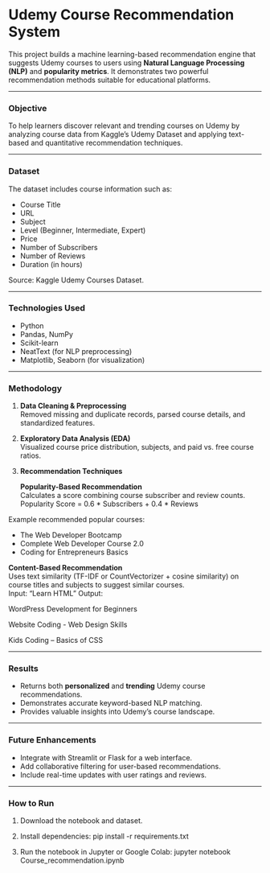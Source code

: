 # Udemy Course Recommendation System

This project builds a machine learning-based recommendation engine that suggests Udemy courses to users using **Natural Language Processing (NLP)** and **popularity metrics**. It demonstrates two powerful recommendation methods suitable for educational platforms.

---

### Objective  
To help learners discover relevant and trending courses on Udemy by analyzing course data from Kaggle’s Udemy Dataset and applying text-based and quantitative recommendation techniques.

---

### Dataset  
The dataset includes course information such as:  
- Course Title  
- URL  
- Subject  
- Level (Beginner, Intermediate, Expert)  
- Price  
- Number of Subscribers  
- Number of Reviews  
- Duration (in hours)  

Source: Kaggle Udemy Courses Dataset.

---

### Technologies Used  
- Python  
- Pandas, NumPy  
- Scikit-learn  
- NeatText (for NLP preprocessing)  
- Matplotlib, Seaborn (for visualization)

---

### Methodology  

1. **Data Cleaning & Preprocessing**  
   Removed missing and duplicate records, parsed course details, and standardized features.

2. **Exploratory Data Analysis (EDA)**  
   Visualized course price distribution, subjects, and paid vs. free course ratios.

3. **Recommendation Techniques**

   **Popularity-Based Recommendation**  
   Calculates a score combining course subscriber and review counts.  
Popularity Score = 0.6 * Subscribers + 0.4 * Reviews

Example recommended popular courses:  
- The Web Developer Bootcamp  
- Complete Web Developer Course 2.0  
- Coding for Entrepreneurs Basics  

**Content-Based Recommendation**  
Uses text similarity (TF-IDF or CountVectorizer + cosine similarity) on course titles and subjects to suggest similar courses.  
Input: “Learn HTML”
Output:

WordPress Development for Beginners

Website Coding - Web Design Skills

Kids Coding – Basics of CSS


---

### Results  
- Returns both **personalized** and **trending** Udemy course recommendations.  
- Demonstrates accurate keyword-based NLP matching.  
- Provides valuable insights into Udemy’s course landscape.

---

### Future Enhancements  
- Integrate with Streamlit or Flask for a web interface.  
- Add collaborative filtering for user-based recommendations.  
- Include real-time updates with user ratings and reviews.

---

### How to Run  
1. Download the notebook and dataset.  
2. Install dependencies:
pip install -r requirements.txt

3. Run the notebook in Jupyter or Google Colab:
jupyter notebook Course_recommendation.ipynb








